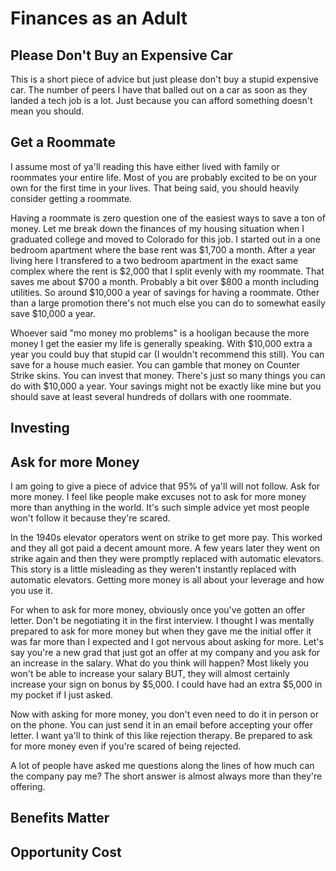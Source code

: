 # Finances as an Adult

## Please Don't Buy an Expensive Car

This is a short piece of advice but just please don't buy a stupid expensive car. The number of peers I have that balled out on a car as soon as they landed a tech job is a lot. Just because you can afford something doesn't mean you should.

## Get a Roommate

I assume most of ya'll reading this have either lived with family or roommates your entire life. Most of you are probably excited to be on your own for the first time in your lives. That being said, you should heavily consider getting a roommate.

Having a roommate is zero question one of the easiest ways to save a ton of money. Let me break down the finances of my housing situation when I graduated college and moved to Colorado for this job. I started out in a one bedroom apartment where the base rent was $1,700
a month. After a year living here I transfered to a two bedroom apartment in the exact same complex where the rent is $2,000 that I split evenly with my roommate. That saves me about $700 a month. Probably a bit over $800 a month including utilities. So around $10,000 a
year of savings for having a roommate. Other than a large promotion there's not much else you can do to somewhat easily save $10,000 a year.

Whoever said "mo money mo problems" is a hooligan because the more money I get the easier my life is generally speaking. With $10,000 extra a year you could buy that stupid car (I wouldn't recommend this still). You can save for a house much easier. You can gamble that
money on Counter Strike skins. You can invest that money. There's just so many things you can do with $10,000 a year. Your savings might not be exactly like mine but you should save at least several hundreds of dollars with one roommate.

## Investing

## Ask for more Money

I am going to give a piece of advice that 95% of ya'll will not follow. Ask for more money. I feel like people make excuses not to ask for more money more than anything in the world. It's such simple advice yet most people won't follow it because they're scared.

In the 1940s elevator operators went on strike to get more pay. This worked and they all got paid a decent amount more. A few years later they went on strike again and then they were promptly replaced with automatic elevators. This story is a little misleading as
they weren't instantly replaced with automatic elevators. Getting more money is all about your leverage and how you use it.

For when to ask for more money, obviously once you've gotten an offer letter. Don't be negotiating it in the first interview. I thought I was mentally prepared to ask for more money but when they gave me the initial offer it was far more than I expected and I got
nervous about asking for more. Let's say you're a new grad that just got an offer at my company and you ask for an increase in the salary. What do you think will happen? Most likely you won't be able to increase your salary BUT, they will almost certainly increase your
sign on bonus by $5,000. I could have had an extra $5,000 in my pocket if I just asked.

Now with asking for more money, you don't even need to do it in person or on the phone. You can just send it in an email before accepting your offer letter. I want ya'll to think of this like rejection therapy. Be prepared to ask for more money even if you're scared of
being rejected.

A lot of people have asked me questions along the lines of how much can the company pay me? The short answer is almost always more than they're offering.

## Benefits Matter

## Opportunity Cost
